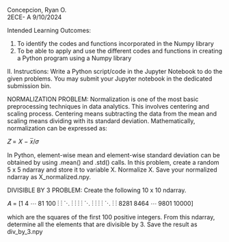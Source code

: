Concepcion, Ryan O.                 
2ECE- A
9/10/2024

Intended Learning Outcomes:
1. To identify the codes and functions incorporated in the Numpy library
2. To be able to apply and use the different codes and functions in creating a Python program using a Numpy library

II. Instructions:
Write a Python script/code in the Jupyter Notebook to do the given problems. You may submit your Jupyter notebook in the dedicated submission bin.

NORMALIZATION PROBLEM: Normalization is one of the most basic preprocessing techniques in data analytics. This involves centering and scaling process. Centering means subtracting the data from the
mean and scaling means dividing with its standard deviation. Mathematically, normalization can be expressed as:

𝑍 = 𝑋 − 𝑥̅/𝜎

In Python, element-wise mean and element-wise standard deviation can be obtained by using .mean() and .std() calls.
In this problem, create a random 5 x 5 ndarray and store it to variable X. Normalize X. Save your normalized ndarray as X_normalized.npy.

DIVISIBLE BY 3 PROBLEM: Create the following 10 x 10 ndarray.

𝐴 = [1 4 ⋯ 81 100
      ⋮ ⋮ ⋱ ⋮ ⋮
      ⋮ ⋮ ⋱ ⋮ ⋮
      ⋮ ⋮ ⋱ ⋮ ⋮
8281 8464 ⋯ 9801 10000]

which are the squares of the first 100 positive integers. From this ndarray, determine all the elements that are divisible by 3. Save the result as div_by_3.npy
